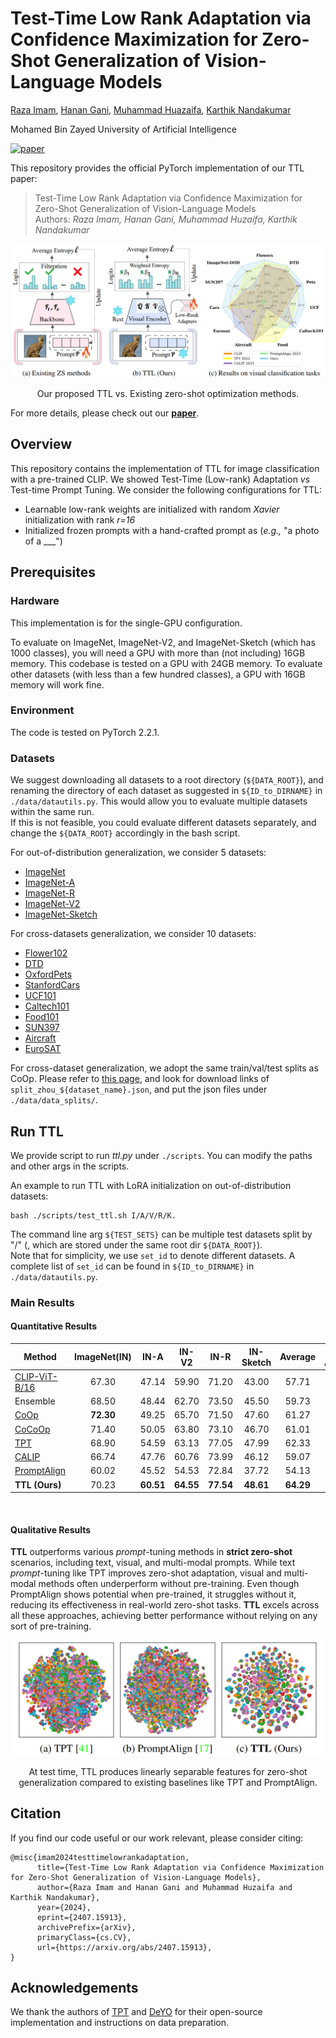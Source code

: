 # Test-Time Low Rank Adaptation via Confidence Maximization for Zero-Shot Generalization of Vision-Language Models

[Raza Imam](https://razaimam45.github.io/), [Hanan Gani](https://hananshafi.github.io/), [Muhammad Huazaifa](https://muhammad-huzaifaa.github.io/), [Karthik Nandakumar](https://www.sprintai.org/nkarthik)

Mohamed Bin Zayed University of Artificial Intelligence

[![paper](https://img.shields.io/badge/arXiv-Paper-<COLOR>.svg)](https://arxiv.org/pdf/2407.15913)

This repository provides the official PyTorch implementation of our TTL paper:    

> Test-Time Low Rank Adaptation via Confidence Maximization for Zero-Shot Generalization of Vision-Language Models      
> Authors: *Raza Imam, Hanan Gani, Muhammad Huzaifa, Karthik Nandakumar*  

<p align = "center">
<img src = "utils/Overview_method.png">
</p>
<p align = "center">
Our proposed TTL vs. Existing zero-shot optimization methods.
</p>

For more details, please check out our [<ins>**paper**</ins>](https://arxiv.org/pdf/2407.15913). 

## Overview
This repository contains the implementation of TTL for image classification with a pre-trained CLIP.
We showed Test-Time (Low-rank) Adaptation *vs* Test-time Prompt Tuning.
We consider the following configurations for TTL:  

* Learnable low-rank weights are initialized with random *Xavier* initialization with rank *r=16*
* Initialized frozen prompts with a hand-crafted prompt as (*e.g.,* "a photo of a ___")



## Prerequisites

### Hardware

This implementation is for the single-GPU configuration. 

To evaluate on ImageNet, ImageNet-V2, and ImageNet-Sketch (which has 1000 classes), you will need a GPU with more than (not including) 16GB memory. This codebase is tested on a GPU with 24GB memory.
To evaluate other datasets (with less than a few hundred classes), a GPU with 16GB memory will work fine. 

### Environment 
The code is tested on PyTorch 2.2.1.

### Datasets 

We suggest downloading all datasets to a root directory (`${DATA_ROOT}`), and renaming the directory of each dataset as suggested in `${ID_to_DIRNAME}` in `./data/datautils.py`. This would allow you to evaluate multiple datasets within the same run.     
If this is not feasible, you could evaluate different datasets separately, and change the `${DATA_ROOT}` accordingly in the bash script.

For out-of-distribution generalization, we consider 5 datasets:

* [ImageNet](https://image-net.org/index.php) 
* [ImageNet-A](https://github.com/hendrycks/natural-adv-examples)
* [ImageNet-R](https://github.com/hendrycks/imagenet-r)
* [ImageNet-V2](https://s3-us-west-2.amazonaws.com/imagenetv2public/imagenetv2-matched-frequency.tar.gz)
* [ImageNet-Sketch](https://github.com/HaohanWang/ImageNet-Sketch)

For cross-datasets generalization, we consider 10 datasets:
* [Flower102](https://www.robots.ox.ac.uk/~vgg/data/flowers/102/102flowers.tgz)
* [DTD](https://www.robots.ox.ac.uk/~vgg/data/dtd/download/dtd-r1.0.1.tar.gz)
* [OxfordPets](https://www.robots.ox.ac.uk/~vgg/data/pets/data/images.tar.gz)
* [StanfordCars](https://ai.stanford.edu/~jkrause/cars/car_dataset.html)
* [UCF101](https://drive.google.com/file/d/10Jqome3vtUA2keJkNanAiFpgbyC9Hc2O/view?usp=sharing)
* [Caltech101](http://www.vision.caltech.edu/Image_Datasets/Caltech101/101_ObjectCategories.tar.gz)
* [Food101](http://data.vision.ee.ethz.ch/cvl/food-101.tar.gz)
* [SUN397](http://vision.princeton.edu/projects/2010/SUN/SUN397.tar.gz)
* [Aircraft](https://www.robots.ox.ac.uk/~vgg/data/fgvc-aircraft/archives/fgvc-aircraft-2013b.tar.gz)
* [EuroSAT](http://madm.dfki.de/files/sentinel/EuroSAT.zip)

For cross-dataset generalization, we adopt the same train/val/test splits as CoOp. Please refer to [this page](https://github.com/KaiyangZhou/CoOp/blob/main/DATASETS.md#how-to-install-datasets), and look for download links of `split_zhou_${dataset_name}.json`, and put the json files under `./data/data_splits/`.


## Run TTL

We provide script to run *ttl.py* under `./scripts`. You can modify the paths and other args in the scripts.     

An example to run TTL with LoRA initialization on out-of-distribution datasets:
```
bash ./scripts/test_ttl.sh I/A/V/R/K.
```

The command line arg `${TEST_SETS}` can be multiple test datasets split by "/" (, which are stored under the same root dir `${DATA_ROOT}`).    
Note that for simplicity, we use `set_id` to denote different datasets. A complete list of `set_id` can be found in `${ID_to_DIRNAME}` in `./data/datautils.py`. 


### Main Results

#### Quantitative Results

<div align="center">

| Method           | ImageNet(IN) | IN-A  | IN-V2 | IN-R  | IN-Sketch | Average | OOD Average |
|------------------|:------------:|:-----:|:-----:|:-----:|:---------:|:-------:|:-----------:|
| [CLIP-ViT-B/16](https://arxiv.org/abs/2103.00020)   |    67.30     | 47.14 | 59.90 | 71.20 |   43.00   |  57.71  |    55.31    |
| Ensemble         |    68.50     | 48.44 | 62.70 | 73.50 |   45.50   |  59.73  |    57.53    |
| [CoOp](https://arxiv.org/abs/2109.01134)   | **72.30** | 49.25 | 65.70 | 71.50 |   47.60   |  61.27  |    58.51    |
| [CoCoOp](https://arxiv.org/abs/2203.05557) |    71.40     | 50.05 | 63.80 | 73.10 |   46.70   |  61.01  |    58.41    |
| [TPT](https://arxiv.org/pdf/2209.07511)    |    68.90     | 54.59 | 63.13 | 77.05 |   47.99   |  62.33  |    60.69    |
| [CALIP](https://arxiv.org/pdf/2209.14169)  |    66.74     | 47.76 | 60.76 | 73.99 |   46.12   |  59.07  |    57.16    |
| [PromptAlign](https://arxiv.org/pdf/2311.01459v2) | 60.02     | 45.52 | 54.53 | 72.84 |   37.72   |  54.13  |    52.65    |
| **TTL (Ours)**   |    70.23     | **60.51** | **64.55** | **77.54** | **48.61** | **64.29** | **62.80** |

</div>
<br />

#### Qualitative Results

**TTL** outperforms various *prompt*-tuning methods in **strict zero-shot** scenarios, including text, visual, and multi-modal prompts. While text *prompt*-tuning like TPT improves zero-shot adaptation, visual and multi-modal methods often underperform without pre-training. Even though PromptAlign shows potential when pre-trained, it struggles without it, reducing its effectiveness in real-world zero-shot tasks. **TTL** excels across all these approaches, achieving better performance without relying on any sort of pre-training.

<p align = "center">
<img src = "utils/Qualitative_results.png">
</p>
<p align = "center">
At test time, TTL produces linearly separable features for zero-shot generalization compared to existing baselines like TPT and PromptAlign.
</p>


## Citation
If you find our code useful or our work relevant, please consider citing: 
```
@misc{imam2024testtimelowrankadaptation,
      title={Test-Time Low Rank Adaptation via Confidence Maximization for Zero-Shot Generalization of Vision-Language Models}, 
      author={Raza Imam and Hanan Gani and Muhammad Huzaifa and Karthik Nandakumar},
      year={2024},
      eprint={2407.15913},
      archivePrefix={arXiv},
      primaryClass={cs.CV},
      url={https://arxiv.org/abs/2407.15913}, 
}
```

## Acknowledgements
We thank the authors of [TPT](https://github.com/azshue/TPT/) and [DeYO](https://github.com/Jhyun17/DeYO) for their open-source implementation and instructions on data preparation.
